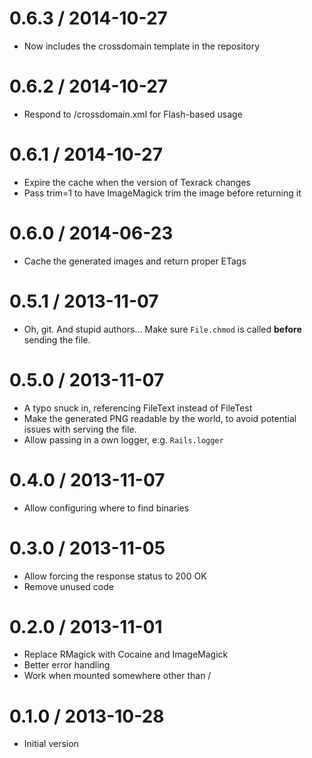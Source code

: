 # 0.6.3 / 2014-10-27

* Now includes the crossdomain template in the repository

# 0.6.2 / 2014-10-27

* Respond to /crossdomain.xml for Flash-based usage

# 0.6.1 / 2014-10-27

* Expire the cache when the version of Texrack changes
* Pass trim=1 to have ImageMagick trim the image before returning it

# 0.6.0 / 2014-06-23

* Cache the generated images and return proper ETags

# 0.5.1 / 2013-11-07

* Oh, git. And stupid authors…
  Make sure `File.chmod` is called **before** sending the file.

# 0.5.0 / 2013-11-07

* A typo snuck in, referencing FileText instead of FileTest
* Make the generated PNG readable by the world, to avoid potential issues
  with serving the file.
* Allow passing in a own logger, e.g. `Rails.logger`

# 0.4.0 / 2013-11-07

* Allow configuring where to find binaries

# 0.3.0 / 2013-11-05

* Allow forcing the response status to 200 OK
* Remove unused code

# 0.2.0 / 2013-11-01

* Replace RMagick with Cocaine and ImageMagick
* Better error handling
* Work when mounted somewhere other than /

# 0.1.0 / 2013-10-28

* Initial version
